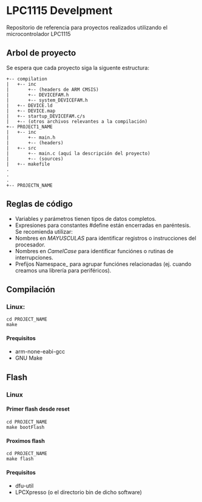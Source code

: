 # LPC1115 Develpment

Repositorio de referencia para proyectos realizados utilizando el microcontrolador LPC1115

## Arbol de proyecto
Se espera que cada proyecto siga la siguente estructura:
```
+-- compilation
|   +-- inc
|       +-- (headers de ARM CMSIS)
|       +-- DEVICEFAM.h
|       +-- system_DEVICEFAM.h
|   +-- DEVICE.ld
|   +-- DEVICE.map
|   +-- startup_DEVICEFAM.c/s
|   +-- (otros archivos relevantes a la compilación)
+-- PROJECT1_NAME
|   +-- inc
|       +-- main.h
|       +-- (headers)
|   +-- src
|       +-- main.c (aquí la descripción del proyecto)
|       +-- (sources)
|   +-- makefile
.
.
.
+-- PROJECTN_NAME
```
## Reglas de código

* Variables y parámetros tienen tipos de datos completos.
* Expresiones para constantes #define están encerradas en paréntesis.
Se recomienda utilizar:
* Nombres en _MAYUSCULAS_ para identificar registros o instrucciones del procesador.
* Nombres en _CamelCase_ para identificar funciónes o rutinas de interrupciones.
* Prefijos Namespace_ para agrupar funciónes relacionadas (ej. cuando creamos una librería para periféricos).

## Compilación
### Linux:
```
cd PROJECT_NAME
make
```
#### Prequisitos
* arm-none-eabi-gcc
* GNU Make

## Flash
### Linux

#### Primer flash desde reset
```
cd PROJECT_NAME
make bootFlash
```

#### Proximos flash
```
cd PROJECT_NAME
make flash
```

#### Prequisitos
* dfu-util
* LPCXpresso (o el directorio bin de dicho software)
